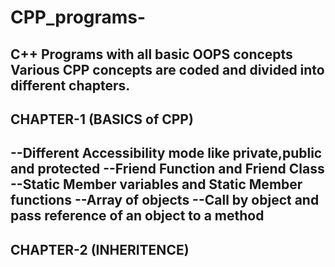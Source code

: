 # CPP_programs-
C++ Programs with all basic OOPS concepts
Various CPP concepts are coded and divided into different chapters.
---------------------------
CHAPTER-1 (BASICS of CPP)
---------------------------
--Different Accessibility mode like private,public and protected
--Friend Function and Friend Class
--Static Member variables and Static Member functions
--Array of objects
--Call by object and pass reference of an object to a method
------------------------
CHAPTER-2 (INHERITENCE)
------------------------
